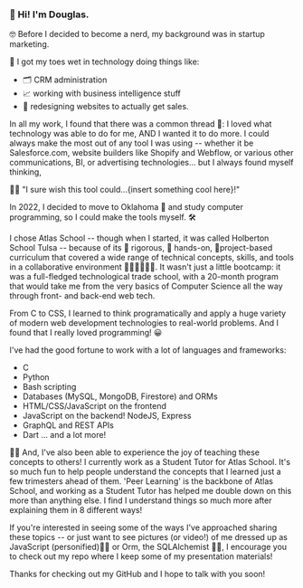 ### 👋 Hi! I'm Douglas.


🤓 Before I decided to become a nerd, my background was in startup marketing.


🌊 I got my toes wet in technology doing things like:


- 🗂️ CRM administration
- 📈 working with business intelligence stuff
- 🛒 redesigning websites to actually get sales.


In all my work, I found that there was a common thread 🧵: I loved what technology was able to do for me, AND I wanted it to do more. I could always make the most out of any tool I was using -- whether it be Salesforce.com, website builders like Shopify and Webflow, or various other communications, BI, or advertising technologies... but I always found myself thinking, 

🤔💭 "I sure wish this tool could...{insert something cool here}!"

In 2022, I decided to move to Oklahoma 🤠 and study computer programming, so I could make the tools myself. 🛠️

I chose Atlas School -- though when I started, it was called Holberton School Tulsa -- because of its 💪 rigorous, 👐 hands-on, 💾project-based curriculum that covered a wide range of technical concepts, skills, and tools in a collaborative environment 👨‍💻🧑‍💻👩‍💻. It wasn't just a little bootcamp: it was a full-fledged technological trade school, with a 20-month program that would take me from the very basics of Computer Science all the way through front- and back-end web tech.

From C to CSS, I learned to think programatically and apply a huge variety of modern web development technologies to real-world problems. And I found that I really loved programming! 😀

I've had the good fortune to work with a lot of languages and frameworks:

- C
- Python
- Bash scripting
- Databases (MySQL, MongoDB, Firestore) and ORMs
- HTML/CSS/JavaScript on the frontend
- JavaScript on the backend! NodeJS, Express
- GraphQL and REST APIs
- Dart
  ... and a lot more!

👨‍🏫 And, I've also been able to experience the joy of teaching these concepts to others! I currently work as a Student Tutor for Atlas School. It's so much fun to help people understand the concepts that I learned just a few trimesters ahead of them. 'Peer Learning' is the backbone of Atlas School, and working as a Student Tutor has helped me double down on this more than anything else. I find I understand things so much more after explaining them in 8 different ways! 

If you're interested in seeing some of the ways I've approached sharing these topics -- or just want to see pictures (or video!) of me dressed up as JavaScript (personified)💁‍♂️ or Orm, the SQLAlchemist 🧙‍♂️, I encourage you to check out my repo where I keep some of my presentation materials!

Thanks for checking out my GitHub and I hope to talk with you soon!

<!--
**wdmd2022/wdmd2022** is a ✨ _special_ ✨ repository because its `README.md` (this file) appears on your GitHub profile.

Here are some ideas to get you started:

- 🔭 I’m currently working on ...
- 🌱 I’m currently learning ...
- 👯 I’m looking to collaborate on ...
- 🤔 I’m looking for help with ...
- 💬 Ask me about ...
- 📫 How to reach me: ...
- 😄 Pronouns: ...
- ⚡ Fun fact: ...
-->
